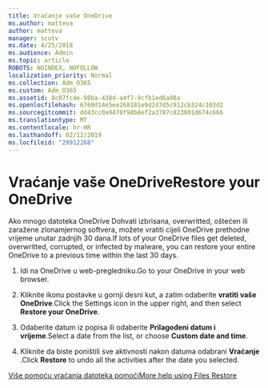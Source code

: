 ```yaml
---
title: Vraćanje vaše OneDrive
ms.author: matteva
author: matteva
manager: scotv
ms.date: 4/25/2018
ms.audience: Admin
ms.topic: article
ROBOTS: NOINDEX, NOFOLLOW
localization_priority: Normal
ms.collection: Adm_O365
ms.custom: Adm_O365
ms.assetid: 8c07fc4e-98ba-438d-a4f7-9cfb1ed6a08a
ms.openlocfilehash: 6760d14e5ee268181e9d2d7d5c912cb324c103d2
ms.sourcegitcommit: dd43cc0a9470f98b8ef2a3787c823801d674c666
ms.translationtype: MT
ms.contentlocale: hr-HR
ms.lasthandoff: 02/12/2019
ms.locfileid: "29912268"
---
```

# <a name="restore-your-onedrive"></a><span data-ttu-id="6afdf-102">Vraćanje vaše OneDrive</span><span class="sxs-lookup"><span data-stu-id="6afdf-102">Restore your OneDrive</span></span>

<span data-ttu-id="6afdf-103">Ako mnogo datoteka OneDrive Dohvati izbrisana, overwritted, oštećen ili zaražene zlonamjernog softvera, možete vratiti cijeli OneDrive prethodne vrijeme unutar zadnjih 30 dana.</span><span class="sxs-lookup"><span data-stu-id="6afdf-103">If lots of your OneDrive files get deleted, overwritted, corrupted, or infected by malware, you can restore your entire OneDrive to a previous time within the last 30 days.</span></span>
  
1. <span data-ttu-id="6afdf-104">Idi na OneDrive u web-pregledniku.</span><span class="sxs-lookup"><span data-stu-id="6afdf-104">Go to your OneDrive in your web browser.</span></span>
    
2. <span data-ttu-id="6afdf-105">Kliknite ikonu postavke u gornji desni kut, a zatim odaberite **vratiti vaše OneDrive**.</span><span class="sxs-lookup"><span data-stu-id="6afdf-105">Click the Settings icon in the upper right, and then select **Restore your OneDrive**.</span></span>
    
3. <span data-ttu-id="6afdf-106">Odaberite datum iz popisa ili odaberite **Prilagođeni datum i vrijeme**.</span><span class="sxs-lookup"><span data-stu-id="6afdf-106">Select a date from the list, or choose **Custom date and time**.</span></span>
    
4. <span data-ttu-id="6afdf-107">Kliknite da biste poništili sve aktivnosti nakon datuma odabrani **Vraćanje** .</span><span class="sxs-lookup"><span data-stu-id="6afdf-107">Click **Restore** to undo all the activities after the date you selected.</span></span> 
    
[<span data-ttu-id="6afdf-108">Više pomoću vraćanja datoteka pomoći</span><span class="sxs-lookup"><span data-stu-id="6afdf-108">More help using Files Restore</span></span>](https://go.microsoft.com/fwlink/?linkid=872874)
  

